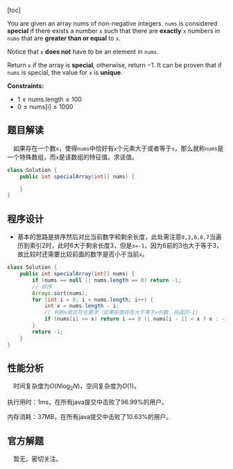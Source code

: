 [toc]

You are given an array nums of non-negative integers. `nums` is considered **special** if there exists a number `x` such that there are **exactly** `x` numbers in `nums` that are **greater than or equal** to `x`.

Notice that `x` **does not** have to be an element in `nums`.

Return `x` if the array is **special**, otherwise, return $-1$. It can be proven that if `nums` is special, the value for `x` is **unique**.



**Constraints:**

- $1 \le \text{nums.length} \le 100$
- $0 \le \text{nums[i]} \le 1000$



## 题目解读

&emsp;如果存在一个数`x`，使得`nums`中恰好有`x`个元素大于或者等于`x`，那么就称`nums`是一个特殊数组，而`x`是该数组的特征值。求该值。

```java
class Solution {
    public int specialArray(int[] nums) {

    }
}
```

## 程序设计

* 基本的思路是排序然后对比当前数字和剩余长度，此处需注意`0,3,6,6,7`当遍历到索引$2$时，此时$6$大于剩余长度$3$，但是`x=-1`，因为$6$前的$3$也大于等于$3$，故比较时还需要比较前面的数字是否小于当前`x`。

```java
class Solution {
    public int specialArray(int[] nums) {
        if (nums == null || nums.length == 0) return -1;
        // 排序
        Arrays.sort(nums);
        for (int i = 0; i < nums.length; i++) {
            int x = nums.length - i;
            // 判断x是否符合要求（如果前面存在大于等于x的数，则返回-1）
            if (nums[i] >= x) return i == 0 || nums[i - 1] < x ? x : -1;
        }
        return -1;
    }
}
```

## 性能分析

&emsp;时间复杂度为$O(N\log_2N)$，空间复杂度为$O(1)$。

执行用时：1ms，在所有java提交中击败了96.99%的用户。

内存消耗：37MB，在所有java提交中击败了10.63%的用户。

## 官方解题

&emsp;暂无，密切关注。